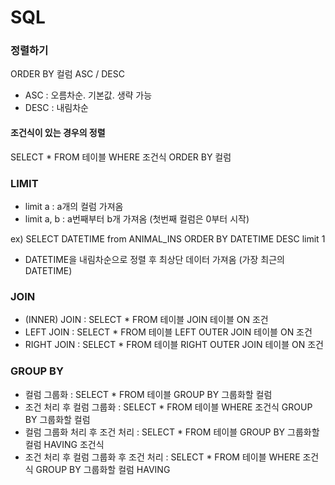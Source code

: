 # SQL

### 정렬하기
ORDER BY 컬럼 ASC / DESC
- ASC : 오름차순. 기본값. 생략 가능
- DESC : 내림차순

#### 조건식이 있는 경우의 정렬
SELECT * FROM 테이블 WHERE 조건식 ORDER BY 컬럼


### LIMIT
- limit a : a개의 컬럼 가져옴
- limit a, b : a번째부터 b개 가져옴 (첫번째 컬럼은 0부터 시작)

ex) SELECT DATETIME from ANIMAL_INS ORDER BY DATETIME DESC limit 1
- DATETIME을 내림차순으로 정렬 후 최상단 데이터 가져옴 (가장 최근의 DATETIME)


### JOIN
- (INNER) JOIN : SELECT * FROM 테이블 JOIN 테이블 ON 조건
- LEFT JOIN : SELECT * FROM 테이블 LEFT OUTER JOIN 테이블 ON 조건
- RIGHT JOIN : SELECT * FROM 테이블 RIGHT OUTER JOIN 테이블 ON 조건


### GROUP BY
- 컬럼 그룹화 : SELECT * FROM 테이블 GROUP BY 그룹화할 컬럼
- 조건 처리 후 컬럼 그룹화 : SELECT * FROM 테이블 WHERE 조건식 GROUP BY 그룹화할 컬럼
- 컬럼 그룹화 처리 후 조건 처리 : SELECT * FROM 테이블 GROUP BY 그룹화할 컬럼 HAVING 조건식
- 조건 처리 후 컬럼 그룹화 후 조건 처리 : SELECT * FROM 테이블 WHERE 조건식 GROUP BY 그룹화할 컬럼 HAVING 
